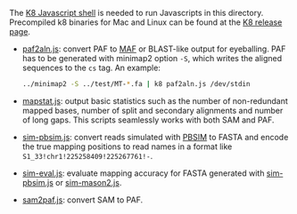 The [K8 Javascript shell][k8] is needed to run Javascripts in this directory.
Precompiled k8 binaries for Mac and Linux can be found at the [K8 release
page][k8bin].

* [paf2aln.js](paf2aln.js): convert PAF to [MAF][maf] or BLAST-like output for
  eyeballing. PAF has to be generated with minimap2 option `-S`, which writes
  the aligned sequences to the `cs` tag. An example:
  ```sh
  ../minimap2 -S ../test/MT-*.fa | k8 paf2aln.js /dev/stdin
  ```

* [mapstat.js](mapstat.js): output basic statistics such as the number of
  non-redundant mapped bases, number of split and secondary alignments and
  number of long gaps. This scripts seamlessly works with both SAM and PAF.

* [sim-pbsim.js](sim-pbsim.js): convert reads simulated with [PBSIM][pbsim] to
  FASTA and encode the true mapping positions to read names in a format like
  `S1_33!chr1!225258409!225267761!-`.

* [sim-eval.js](sim-eval.js): evaluate mapping accuracy for FASTA generated
  with [sim-pbsim.js](sim-pbsim.js) or [sim-mason2.js](sim-mason2.js).

* [sam2paf.js](sam2paf.js): convert SAM to PAF.

[k8]: https://github.com/attractivechaos/k8
[k8bin]: https://github.com/attractivechaos/k8/releases
[maf]: https://genome.ucsc.edu/FAQ/FAQformat#format5
[pbsim]: https://github.com/pfaucon/PBSIM-PacBio-Simulator
